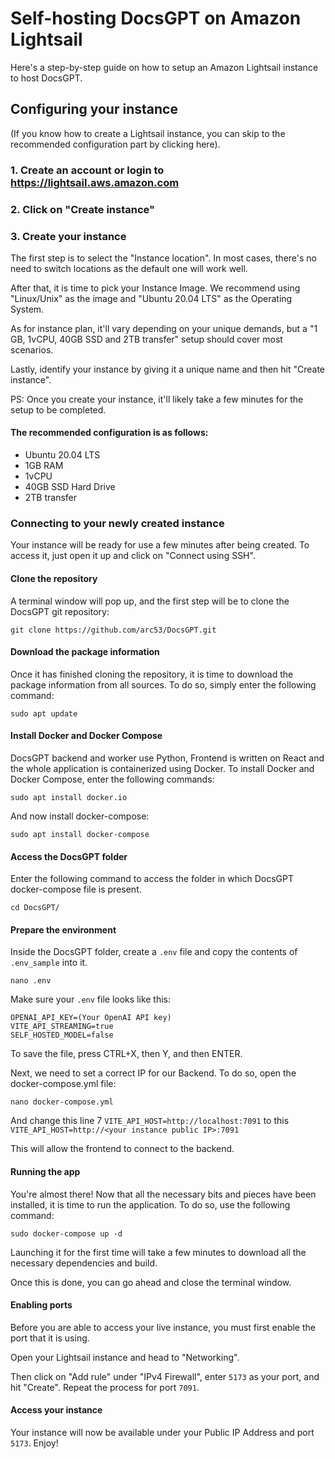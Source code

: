# Self-hosting DocsGPT on Amazon Lightsail

Here's a step-by-step guide on how to setup an Amazon Lightsail instance to host DocsGPT.

## Configuring your instance

(If you know how to create a Lightsail instance, you can skip to the recommended configuration part by clicking here).

### 1. Create an account or login to https://lightsail.aws.amazon.com

### 2. Click on "Create instance"

### 3. Create your instance

The first step is to select the "Instance location". In most cases, there's no need to switch locations as the default one will work well.

After that, it is time to pick your Instance Image. We recommend using "Linux/Unix" as the image and "Ubuntu 20.04 LTS" as the Operating System.

As for instance plan, it'll vary depending on your unique demands, but a "1 GB, 1vCPU, 40GB SSD and 2TB transfer" setup should cover most scenarios.

Lastly, identify your instance by giving it a unique name and then hit "Create instance".

PS: Once you create your instance, it'll likely take a few minutes for the setup to be completed.

#### The recommended configuration is as follows:

- Ubuntu 20.04 LTS
- 1GB RAM
- 1vCPU
- 40GB SSD Hard Drive
- 2TB transfer

### Connecting to your newly created instance

Your instance will be ready for use a few minutes after being created. To access it, just open it up and click on "Connect using SSH".

#### Clone the repository

A terminal window will pop up, and the first step will be to clone the DocsGPT git repository:

`git clone https://github.com/arc53/DocsGPT.git`

#### Download the package information

Once it has finished cloning the repository, it is time to download the package information from all sources. To do so, simply enter the following command:

`sudo apt update`

#### Install Docker and Docker Compose

DocsGPT backend and worker use Python, Frontend is written on React and the whole application is containerized using Docker. To install Docker and Docker Compose, enter the following commands:

`sudo apt install docker.io`

And now install docker-compose:

`sudo apt install docker-compose`

#### Access the DocsGPT folder

Enter the following command to access the folder in which DocsGPT docker-compose file is present.

`cd DocsGPT/`

#### Prepare the environment

Inside the DocsGPT folder, create a `.env` file and copy the contents of `.env_sample` into it.

`nano .env`

Make sure your `.env` file looks like this:

```
OPENAI_API_KEY=(Your OpenAI API key)
VITE_API_STREAMING=true
SELF_HOSTED_MODEL=false
```

To save the file, press CTRL+X, then Y, and then ENTER.

Next, we need to set a correct IP for our Backend. To do so, open the docker-compose.yml file:

`nano docker-compose.yml`

And change this line 7 `VITE_API_HOST=http://localhost:7091`
to this `VITE_API_HOST=http://<your instance public IP>:7091`

This will allow the frontend to connect to the backend.

#### Running the app

You're almost there! Now that all the necessary bits and pieces have been installed, it is time to run the application. To do so, use the following command:

`sudo docker-compose up -d`

Launching it for the first time will take a few minutes to download all the necessary dependencies and build.

Once this is done, you can go ahead and close the terminal window.

#### Enabling ports 

Before you are able to access your live instance, you must first enable the port that it is using.

Open your Lightsail instance and head to "Networking".

Then click on "Add rule" under "IPv4 Firewall", enter `5173` as your port, and hit "Create". 
Repeat the process for port `7091`.

#### Access your instance

Your instance will now be available under your Public IP Address and port `5173`. Enjoy!


